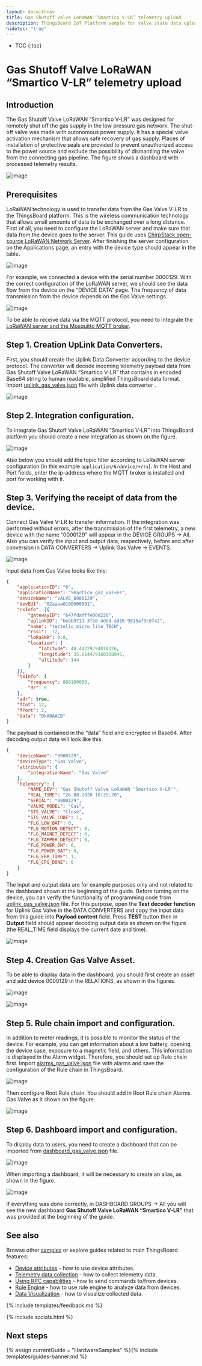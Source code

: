 ```yaml
---
layout: docwithnav
title: Gas Shutoff Valve LoRaWAN “Smartico V-LR” telemetry upload
description: ThingsBoard IoT Platform sample for valve state data upload over MQTT using Gas Shutoff Valve LoRaWAN “Smartico V-LR”.
hidetoc: "true"
---
```


* TOC
{:toc}

# Gas Shutoff Valve LoRaWAN “Smartico V-LR” telemetry upload
## Introduction
The Gas Shutoff Valve LoRaWAN “Smartico V-LR” was designed for remotely shut off the gas supply in the low pressure gas network. The shut-off valve was made with autonomous power supply. It has a special valve activation mechanism that allows safe recovery of gas supply. Places of installation of protective seals are provided to prevent unauthorized access to the power source and exclude the possibility of dismantling the valve from the connecting gas pipeline. The figure shows a dashboard with processed telemetry results.

![image](/images/samples/smartico/gas-valve-lorawan/MainDash.png)

## Prerequisites
LoRaWAN technology is used to transfer data from the Gas Valve V-LR to the ThingsBoard platform. This is the wireless communication technology that allows small amounts of data to be exchanged over a long distance. First of all, you need to configure the LoRaWAN server and make sure that data from the device goes to the server. This guide uses [ChirpStack open-source LoRaWAN Network Server](https://www.chirpstack.io/application-server/). 
After finishing the server configuration on the Applications page, an entry with the device type should appear in the table.

![image](/images/samples/smartico/gas-valve-lorawan/Lora1.PNG)

For example, we connected a device with the serial number 0000129. With the correct configuration of the LoRaWAN server, we should see the data flow from the device on the “DEVICE DATA” page. The frequency of data transmission from the device depends on the Gas Valve settings.

![image](/images/samples/smartico/gas-valve-lorawan/Lora2.PNG)

To be able to receive data via the MQTT protocol, you need to integrate the [LoRaWAN server and the Mosquitto MQTT broker](https://www.chirpstack.io/application-server/integrations/mqtt/).
## Step 1. Creation UpLink Data Converters.
First, you should create the Uplink Data Converter according to the device protocol. The converter will decode incoming telemetry payload data from Gas Shutoff Valve LoRaWAN “Smartico V-LR” that contains in encoded Base64 string to human readable, simplified ThingsBoard data format. Import [uplink_gas_valve.json](/docs/samples/smartico/gas-valve-lorawan/resources/uplink_gas_valve.json) file with Uplink data converter .

![image](/images/samples/smartico/gas-valve-lorawan/converter.PNG)

## Step 2. Integration configuration.
To integrate Gas Shutoff Valve LoRaWAN “Smartico V-LR” into ThingsBoard platform you should create a new integration as shown on the figure.

![image](/images/samples/smartico/gas-valve-lorawan/integration.PNG)

Also below you should add the topic filter according to LoRaWAN server configuration (in this example ```application/6/device/+/rx```). In the Host and Port fields, enter the ip-address where the MQTT broker is installed and port for working with it.
## Step 3. Verifying the receipt of data from the device.
Connect Gas Valve V-LR to transfer information. If the integration was performed without errors, after the transmission of the first telemetry, a new device with the name “0000129” will appear in the DEVICE GROUPS → All. Also you can verify the input and output data, respectively, before and after conversion in DATA CONVERTERS → Uplink Gas Valve → EVENTS.

![image](/images/samples/smartico/gas-valve-lorawan/Verifying.PNG)

Input data from Gas Valve looks like this:
```json
{
    "applicationID": "6",
    "applicationName": "Smartico_gaz_valves",
    "deviceName": "VALVE_0000129",
    "devEUI": "02aaaa0100000081",
    "rxInfo": [{
        "gatewayID": "647fdafffe00d228",
        "uplinkID": "bebb9711-3fe0-4ddd-ad16-9815af9c0f42",
        "name": "tectelic_micro_lite_TECH",
        "rssi": -72,
        "loRaSNR": 9.8,
        "location": {
            "latitude": 48.44229794818326,
            "longitude": 35.014479160308845,
            "altitude": 144
        }
    }],
    "txInfo": {
        "frequency": 868100000,
        "dr": 0
    },
    "adr": true,
    "fCnt": 12,
    "fPort": 2,
    "data": "BkABAACB"
}
```
The payload is contained in the “data” field and encrypted in Base64. After decoding output data will look like this:
```json
{
    "deviceName": "0000129",
    "deviceType": "Gas Valve",
    "attributes": {
        "integrationName": "Gas Valve"
    },
    "telemetry": {
        "NAME_DEV": "Gas Shutoff Valve LoRaWAN 'Smartico V-LR'",
        "REAL_TIME": "26.08.2020 10:25:20",
        "SERIAL": "0000129",
        "VALVE_MODEL": "Gas",
        "STS_VALVE": "Close",
        "STS_VALVE_CODE": 1,
        "FLG_LOW_BAT": 0,
        "FLG_MOTION_DETECT": 0,
        "FLG_MAGNET_DETECT": 0,
        "FLG_TAMPER_DETECT": 0,
        "FLG_POWER_ON": 0,
        "FLG_POWER_BAT": 0,
        "FLG_ERR_TIME": 1,
        "FLG_CFG_DONE": 0
    }
}
```
The input and output data are for example purposes only and not related to the dashboard shown at the beginning of the guide. 
Before turning on the device, you can verify the functionality of programming code from [uplink_gas_valve.json](/docs/samples/smartico/gas-valve-lorawan/resources/uplink_gas_valve.json) file. For this purpose, open the **Test decoder function** for Uplink Gas Valve in the DATA CONVERTERS and copy the input data from this guide into **Payload content** field. Press **TEST** button then in **Output** field should appear decoding output data as shown on the figure (the REAL_TIME field displays the current date and time).

![image](/images/samples/smartico/gas-valve-lorawan/VerifyingUplink.PNG)

## Step 4. Creation Gas Valve Asset.
To be able to display data in the dashboard, you should first create an asset and add device 0000129 in the RELATIONS, as shown in the figures.

![image](/images/samples/smartico/gas-valve-lorawan/asset.PNG)

![image](/images/samples/smartico/gas-valve-lorawan/asset2.PNG)

## Step 5. Rule chain import and configuration.
In addition to meter readings, it is possible to monitor the status of the device. For example, you can get information about a low battery, opening the device case, exposure to a magnetic field, and others. This information is displayed in the Alarm widget. Therefore, you should set up Rule chain first. Import [alarms_gas_valve.json](/docs/samples/smartico/gas-valve-lorawan/resources/alarms_gas_valve.json) file with alarms  and save the configuration of the Rule chain in ThingsBoard.

![image](/images/samples/smartico/gas-valve-lorawan/alarm1.PNG)

Then configure Root Rule chain. You should add in Root Rule chain Alarms Gas Valve as it shown on the figure.

![image](/images/samples/smartico/gas-valve-lorawan/alarm2.PNG)

## Step 6. Dashboard import and configuration.
To display data to users, you need to create a dashboard that can be imported from [dashboard_gas_valve.json](/docs/samples/smartico/gas-valve-lorawan/resources/dashboard_gas_valve.json) file.

![image](/images/samples/smartico/gas-valve-lorawan/dashboard1.PNG)

When importing a dashboard, it will be necessary to create an alias, as shown in the figure.

![image](/images/samples/smartico/gas-valve-lorawan/dashboard2.PNG)

If everything was done correctly, in DASHBOARD GROUPS → All you will see the new dashboard **Gas Shutoff Valve LoRaWAN “Smartico V-LR”** that was provided at the beginning of the guide.

## See also

Browse other [samples](/docs/samples) or explore guides related to main ThingsBoard features:

 - [Device attributes](/docs/user-guide/attributes/) - how to use device attributes.
 - [Telemetry data collection](/docs/user-guide/telemetry/) - how to collect telemetry data.
 - [Using RPC capabilities](/docs/user-guide/rpc/) - how to send commands to/from devices.
 - [Rule Engine](/docs/user-guide/rule-engine/) - how to use rule engine to analyze data from devices.
 - [Data Visualization](/docs/user-guide/visualization/) - how to visualize collected data.

{% include templates/feedback.md %}

{% include socials.html %}

## Next steps

{% assign currentGuide = "HardwareSamples" %}{% include templates/guides-banner.md %}
